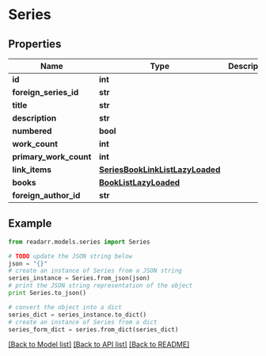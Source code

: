 # Series


## Properties
Name | Type | Description | Notes
------------ | ------------- | ------------- | -------------
**id** | **int** |  | [optional] 
**foreign_series_id** | **str** |  | [optional] 
**title** | **str** |  | [optional] 
**description** | **str** |  | [optional] 
**numbered** | **bool** |  | [optional] 
**work_count** | **int** |  | [optional] 
**primary_work_count** | **int** |  | [optional] 
**link_items** | [**SeriesBookLinkListLazyLoaded**](SeriesBookLinkListLazyLoaded.md) |  | [optional] 
**books** | [**BookListLazyLoaded**](BookListLazyLoaded.md) |  | [optional] 
**foreign_author_id** | **str** |  | [optional] 

## Example

```python
from readarr.models.series import Series

# TODO update the JSON string below
json = "{}"
# create an instance of Series from a JSON string
series_instance = Series.from_json(json)
# print the JSON string representation of the object
print Series.to_json()

# convert the object into a dict
series_dict = series_instance.to_dict()
# create an instance of Series from a dict
series_form_dict = series.from_dict(series_dict)
```
[[Back to Model list]](../README.md#documentation-for-models) [[Back to API list]](../README.md#documentation-for-api-endpoints) [[Back to README]](../README.md)


